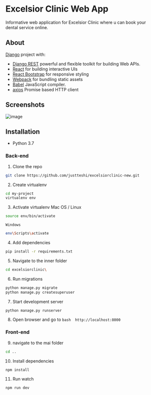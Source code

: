 # Excelsior Clinic Web App
Informative web application for Excelsior Clinic where u can book your dental service online.

## About
[Django](https://www.djangoproject.com/) project with:
* [Django REST](https://www.django-rest-framework.org/) powerful and flexible toolkit for building Web APIs.
* [React](https://reactjs.org/) for building interactive UIs
* [React Bootstrap](https://react-bootstrap.github.io/) for responsive styling
* [Webpack](https://webpack.js.org/) for bundling static assets
* [Babel](https://babeljs.io/) JavaScript compiler.
* [axios](https://www.npmjs.com/package/axios) Promise based HTTP client 

## Screenshots
![image](https://user-images.githubusercontent.com/45295214/114600153-b460b500-9c9c-11eb-9188-1a8f29703e1f.png)

## Installation
 * Python 3.7
### Back-end
 1. Clone the repo
 ```bash
 git clone https://github.com/justteshi/excelsiorclinic-new.git
 ```
 2. Create virtualenv
 ```bash
 cd my-project
 virtualenv env
 ```
 3. Activate virtualenv
    Mac OS / Linux
 ```bash
 source env/bin/activate
 ```
    Windows
  ```bash
 env\Scripts\activate
 ```
 4. Add dependencies
 ```bash
 pip install -r requirements.txt
 ```
 5. Navigate to the inner folder
 ```bash
 cd excelsiorclinic\
 ```
 6. Run migrations
 ```bash
 python manage.py migrate
 python manage.py createsuperuser
 ```
 7. Start development server
 ```bash
 python manage.py runserver
 ```
 8. Open browser and go to ```bash  http://localhost:8000 ```
### Front-end
 9. navigate to the mai folder
 ```bash
 cd ..
 ```
 10. Install dependencies
 ```bash
 npm install
 ```
 11. Run watch
 ```bash
 npm run dev
 ```
